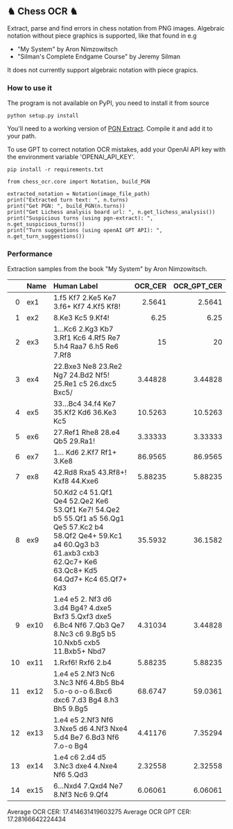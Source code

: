 ## ♞ Chess OCR ♞

Extract, parse and find errors in chess notation from PNG images. Algebraic notation without piece graphics is supported, like that found in e.g

- "My System" by Aron Nimzowitsch
- "Silman's Complete Endgame Course" by Jeremy Silman

It does not currently support algebraic notation with piece grapics.

### How to use it

The program is not available on PyPI, you need to install it from source

```
python setup.py install
```

You'll need to a working version of [PGN Extract](https://www.cs.kent.ac.uk/people/staff/djb/pgn-extract/). Compile it and add it to your path. 

To use GPT to correct notation OCR mistakes, add your OpenAI API key with the environment variable 'OPENAI_API_KEY'. 

```
pip install -r requirements.txt
```

```
from chess_ocr.core import Notation, build_PGN

extracted_notation = Notation(image_file_path) 
print("Extracted turn text: ", n.turns)
print("Get PGN: ", build_PGN(n.turns))
print("Get Lichess analysis board url: ", n.get_lichess_analysis())
print("Suspicious turns (using pgn-extract): ", n.get_suspicious_turns())
print("Turn suggestions (using openAI GPT API): ", n.get_turn_suggestions())
```

### Performance

Extraction samples from the book "My System" by Aron Nimzowitsch.

|    | Name   | Human Label                                                                                                                                                                       |   OCR_CER |   OCR_GPT_CER |
|---:|:-------|:----------------------------------------------------------------------------------------------------------------------------------------------------------------------------------|----------:|--------------:|
|  0 | ex1    | 1.f5 Kf7 2.Ke5 Ke7 3.f6+ Kf7 4.Kf5 Kf8!                                                                                                                                           |   2.5641  |       2.5641  |
|  1 | ex2    | 8.Ke3 Kc5 9.Kf4!                                                                                                                                                                  |   6.25    |       6.25    |
|  2 | ex3    | 1…Kc6 2.Kg3 Kb7 3.Rf1 Kc6 4.Rf5 Re7 5.h4 Raa7 6.h5 Re6 7.Rf8                                                                                                                      |  15       |      20       |
|  3 | ex4    | 22.Bxe3 Ne8 23.Re2 Ng7 24.Bd2 Nf5! 25.Re1 c5 26.dxc5 Bxc5/                                                                                                                        |   3.44828 |       3.44828 |
|  4 | ex5    | 33…Bc4 34.f4 Ke7 35.Kf2 Kd6 36.Ke3 Kc5                                                                                                                                            |  10.5263  |      10.5263  |
|  5 | ex6    | 27.Ref1 Rhe8 28.e4 Qb5 29.Ra1!                                                                                                                                                    |   3.33333 |       3.33333 |
|  6 | ex7    | 1… Kd6 2.Kf7 Rf1+ 3.Ke8                                                                                                                                                           |  86.9565  |      86.9565  |
|  7 | ex8    | 42.Rd8 Rxa5 43.Rf8+! Kxf8  44.Kxe6                                                                                                                                                |   5.88235 |       5.88235 |
|  8 | ex9    | 50.Kd2 c4 51.Qf1 Qe4 52.Qe2 Ke6 53.Qf1 Ke7! 54.Qe2 b5 55.Qf1 a5 56.Qg1 Qe5 57.Kc2 b4 58.Qf2 Qe4+ 59.Kc1 a4 60.Qg3 b3 61.axb3 cxb3 62.Qc7+ Ke6 63.Qc8+ Kd5 64.Qd7+ Kc4 65.Qf7+ Kd3 |  35.5932  |      36.1582  |
|  9 | ex10   | 1.e4 e5 2. Nf3 d6 3.d4 Bg4? 4.dxe5 Bxf3 5.Qxf3 dxe5 6.Bc4 Nf6 7.Qb3 Qe7 8.Nc3 c6 9.Bg5 b5 10.Nxb5 cxb5 11.Bxb5+ Nbd7                                                              |   4.31034 |       3.44828 |
| 10 | ex11   | 1.Rxf6! Rxf6 2.b4                                                                                                                                                                 |   5.88235 |       5.88235 |
| 11 | ex12   | 1.e4 e5 2.Nf3 Nc6 3.Nc3 Nf6 4.Bb5 Bb4 5.o-o o-o 6.Bxc6 dxc6 7.d3 Bg4 8.h3 Bh5 9.Bg5                                                                                               |  68.6747  |      59.0361  |
| 12 | ex13   | 1.e4 e5 2.Nf3 Nf6 3.Nxe5 d6 4.Nf3 Nxe4 5.d4 Be7 6.Bd3 Nf6 7.o-o Bg4                                                                                                               |   4.41176 |       7.35294 |
| 13 | ex14   | 1.e4 c6 2.d4 d5 3.Nc3 dxe4 4.Nxe4 Nf6 5.Qd3                                                                                                                                       |   2.32558 |       2.32558 |
| 14 | ex15   | 6…Nxd4 7.Qxd4 Ne7 8.Nf3 Nc6 9.Qf4                                                                                                                                                 |   6.06061 |       6.06061 |

Average OCR CER: 17.414631419603275
Average OCR GPT CER: 17.28166642224434
